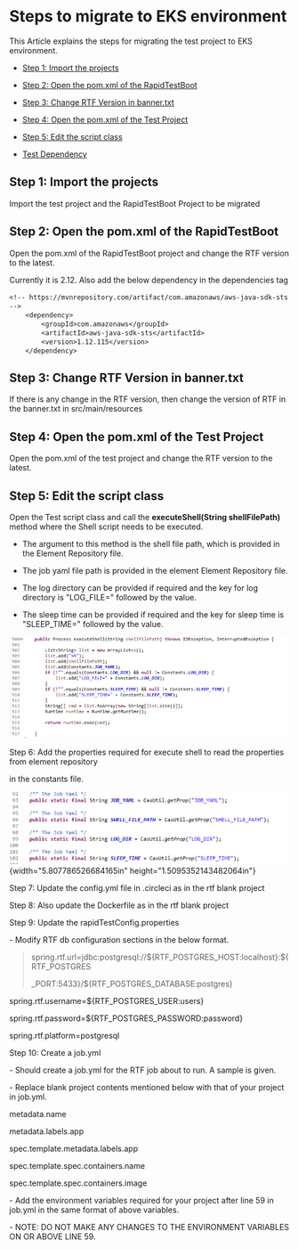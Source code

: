 # Steps to migrate to EKS environment

This Article explains the steps for migrating the test project to EKS environment.

* [Step 1: Import the projects](#import-projects)

* [Step 2: Open the pom.xml of the RapidTestBoot](#edit-pom.xml-rapidtestboot)

* [Step 3: Change RTF Version in banner.txt](#change-rtf-version-banner)

* [Step 4: Open the pom.xml of the Test Project](#edit-test-script-class)

* [Step 5: Edit the script class](#web-location-strategies)

* [Test Dependency](#test-dependency)

## Step 1: Import the projects <a name="import-projects"></a>
Import the test project and the RapidTestBoot Project to be migrated

## Step 2: Open the pom.xml of the RapidTestBoot <a name="edit-pom.xml-rapidtestboot"></a>

Open the pom.xml of the RapidTestBoot project and change the RTF
version to the latest.

Currently it is 2.12. Also add the below dependency in the dependencies
tag

    <!-- https://mvnrepository.com/artifact/com.amazonaws/aws-java-sdk-sts -->
		<dependency>
			<groupId>com.amazonaws</groupId>
			<artifactId>aws-java-sdk-sts</artifactId>
			<version>1.12.115</version>
		</dependency>

## Step 3: Change RTF Version in banner.txt <a name="change-rtf-version-banner"></a>
If there is any change in the RTF version, then change the
version of RTF in the banner.txt in src/main/resources

## Step 4: Open the pom.xml of the Test Project <a name="edit-pom.xml-testproject"></a>
Open the pom.xml of the test project and change the RTF version
to the latest.

## Step 5: Edit the script class <a name="edit-test-script-class"></a>
Open the Test script class and call the **executeShell(String
shellFilePath)** method where the Shell script needs to be executed.

* The argument to this method is the shell file path, which is provided in the Element Repository file.
	
* The job yaml file path is provided in the element Element Repository file.

* The log directory can be provided if required and the key for log directory is "LOG_FILE=" followed by the value.

* The sleep time can be provided if required and the key for sleep time is "SLEEP_TIME=" followed by the value.

![](./images/media/image1.png)

Step 6: Add the properties required for execute shell to read the
properties from element repository

in the constants file.

![](./images/media/image2.png){width="5.807786526684165in"
height="1.5095352143482064in"}

Step 7: Update the config.yml file in .circleci as in the rtf blank
project

Step 8: Also update the Dockerfile as in the rtf blank project

Step 9: Update the rapidTestConfig.properties

\- Modify RTF db configuration sections in the below format.

> spring.rtf.url=jdbc:postgresql://\${RTF_POSTGRES_HOST:localhost}:\${RTF_POSTGRES
>
> \_PORT:5433}/\${RTF_POSTGRES_DATABASE:postgres}

spring.rtf.username=\${RTF_POSTGRES_USER:users}

spring.rtf.password=\${RTF_POSTGRES_PASSWORD:password}

spring.rtf.platform=postgresql

Step 10: Create a job.yml

\- Should create a job.yml for the RTF job about to run. A sample is
given.

\- Replace blank project contents mentioned below with that of your
project in job.yml.

metadata.name

metadata.labels.app

spec.template.metadata.labels.app

spec.template.spec.containers.name

spec.template.spec.containers.image

\- Add the environment variables required for your project after line 59
in job.yml in the same format of above variables.

\- NOTE: DO NOT MAKE ANY CHANGES TO THE ENVIRONMENT VARIABLES ON OR
ABOVE LINE 59.

